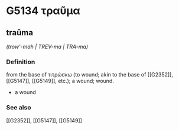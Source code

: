 # G5134 τραῦμα

## traûma

_(trow'-mah | TREV-ma | TRA-ma)_

### Definition

from the base of τιτρώσκω (to wound; akin to the base of [[G2352]], [[G5147]], [[G5149]], etc.); a wound; wound.

- a wound

### See also

[[G2352]], [[G5147]], [[G5149]]

